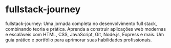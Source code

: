 # fullstack-journey
fullstack-journey: Uma jornada completa no desenvolvimento full stack, combinando teoria e prática. Aprenda a construir aplicações web modernas e escaláveis com HTML, CSS, JavaScript, Git, Node.js, Express e mais. Um guia prático e portfólio para aprimorar suas habilidades profissionais.
